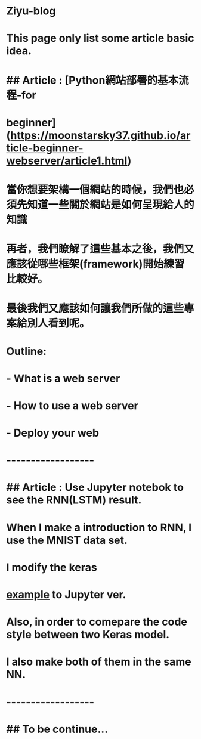 
# Ziyu-blog
#
# 
#
# This page only list some article basic idea.
#
# ## Article : [Python網站部署的基本流程-for
# beginner](https://moonstarsky37.github.io/article-beginner-webserver/article1.html)
# 
# 當你想要架構一個網站的時候，我們也必須先知道一些關於網站是如何呈現給人的知識
# 再者，我們瞭解了這些基本之後，我們又應該從哪些框架(framework)開始練習比較好。
# 最後我們又應該如何讓我們所做的這些專案給別人看到呢。
#
# Outline:
#
# - What is a web server
# - How to use a web server
# - Deploy your web
#
#
# ------------------
#
#
# ## Article : Use Jupyter notebok to see the RNN(LSTM) result.
# 
# When I make a introduction to RNN, I use the MNIST data set.
# I modify the keras
# [example](https://github.com/fchollet/keras/blob/master/examples/mnist_hierarchical_rnn.py) to Jupyter ver.
#
# Also, in order to comepare the code style between two Keras model.
# I also make both of them in the same NN.
#
# ------------------
#
# ## To be continue...
